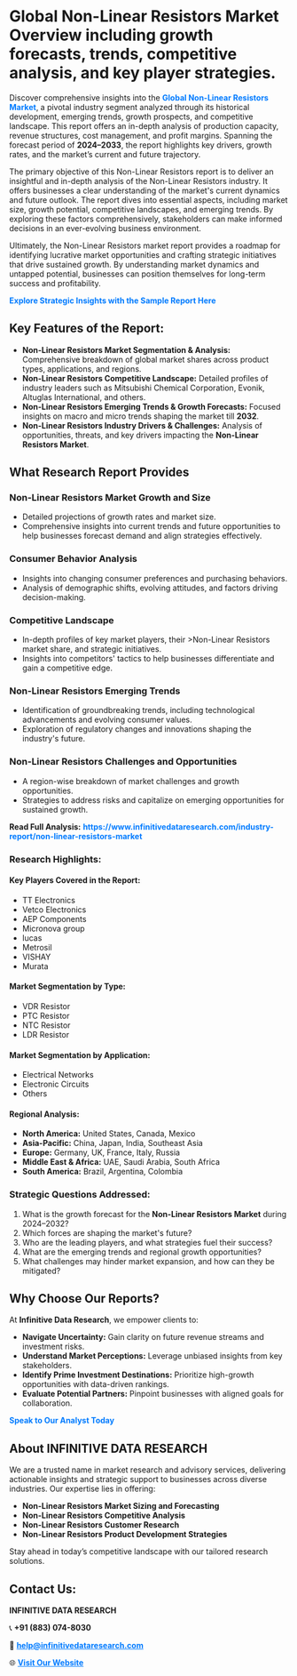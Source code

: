 <h1>Global Non-Linear Resistors Market Overview including growth forecasts, trends, competitive analysis, and key player strategies.</h1>
<p>
Discover comprehensive insights into the 
<a href="https://www.infinitivedataresearch.com/industry-report/non-linear-resistors-market" rel="dofollow" style="color: #007BFF; text-decoration: none;"><strong>Global Non-Linear Resistors Market</strong></a>, a pivotal industry segment analyzed through its historical development, emerging trends, growth prospects, and competitive landscape. This report offers an in-depth analysis of production capacity, revenue structures, cost management, and profit margins. Spanning the forecast period of <strong>2024–2033</strong>, the report highlights key drivers, growth rates, and the market’s current and future trajectory.
</p>
<p>
The primary objective of this Non-Linear Resistors report is to deliver an insightful and in-depth analysis of the Non-Linear Resistors industry. It offers businesses a clear understanding of the market's current dynamics and future outlook. The report dives into essential aspects, including market size, growth potential, competitive landscapes, and emerging trends. By exploring these factors comprehensively, stakeholders can make informed decisions in an ever-evolving business environment.
</p>
<p>
Ultimately, the Non-Linear Resistors market report provides a roadmap for identifying lucrative market opportunities and crafting strategic initiatives that drive sustained growth. By understanding market dynamics and untapped potential, businesses can position themselves for long-term success and profitability.
</p>
<p>
<a href="https://www.infinitivedataresearch.com/request-sample/reportId=106479" style="color: #007BFF; text-decoration: none;"><strong>Explore Strategic Insights with the Sample Report Here</strong></a>
</p>

<h2>Key Features of the Report:</h2>
<ul>
<li><strong>Non-Linear Resistors Market Segmentation & Analysis:</strong> Comprehensive breakdown of global market shares across product types, applications, and regions.</li>
<li><strong>Non-Linear Resistors Competitive Landscape:</strong> Detailed profiles of industry leaders such as Mitsubishi Chemical Corporation, Evonik, Altuglas International, and others.</li>
<li><strong>Non-Linear Resistors Emerging Trends & Growth Forecasts:</strong> Focused insights on macro and micro trends shaping the market till <strong>2032</strong>.</li>
<li><strong>Non-Linear Resistors Industry Drivers & Challenges:</strong> Analysis of opportunities, threats, and key drivers impacting the <strong>Non-Linear Resistors Market</strong>.</li>
</ul>

<h2>What Research Report Provides</h2>
<h3>Non-Linear Resistors Market Growth and Size</h3>
<ul>
<li>Detailed projections of growth rates and market size.</li>
<li>Comprehensive insights into current trends and future opportunities to help businesses forecast demand and align strategies effectively.</li>
</ul>

<h3>Consumer Behavior Analysis</h3>
<ul>
<li>Insights into changing consumer preferences and purchasing behaviors.</li>
<li>Analysis of demographic shifts, evolving attitudes, and factors driving decision-making.</li>
</ul>

<h3>Competitive Landscape</h3>
<ul>
<li>In-depth profiles of key market players, their >Non-Linear Resistors market share, and strategic initiatives.</li>
<li>Insights into competitors' tactics to help businesses differentiate and gain a competitive edge.</li>
</ul>

<h3>Non-Linear Resistors Emerging Trends</h3>
<ul>
<li>Identification of groundbreaking trends, including technological advancements and evolving consumer values.</li>
<li>Exploration of regulatory changes and innovations shaping the industry's future.</li>
</ul>

<h3>Non-Linear Resistors Challenges and Opportunities</h3>
<ul>
<li>A region-wise breakdown of market challenges and growth opportunities.</li>
<li>Strategies to address risks and capitalize on emerging opportunities for sustained growth.</li>
</ul>
<p><strong>Read Full Analysis:</strong> <a href="https://www.infinitivedataresearch.com/industry-report/non-linear-resistors-market" rel="dofollow" style="color: #007BFF; text-decoration: none;"><strong>https://www.infinitivedataresearch.com/industry-report/non-linear-resistors-market</strong></a></p>
<h3>Research Highlights:</h3>
<h4>Key Players Covered in the Report:</h4>
<ul><li>TT Electronics</li><li>Vetco Electronics</li><li>AEP Components</li><li>Micronova group</li><li>lucas</li><li>Metrosil</li><li>VISHAY</li><li>Murata</li></ul>
<h4>Market Segmentation by Type:</h4>
<ul><li>VDR Resistor</li><li>PTC Resistor</li><li>NTC Resistor</li><li>LDR Resistor</li></ul>
<h4>Market Segmentation by Application:</h4>
<ul><li>Electrical Networks</li><li>Electronic Circuits</li><li>Others</li></ul>

<h4>Regional Analysis:</h4>
<ul>
<li><strong>North America:</strong> United States, Canada, Mexico</li>
<li><strong>Asia-Pacific:</strong> China, Japan, India, Southeast Asia</li>
<li><strong>Europe:</strong> Germany, UK, France, Italy, Russia</li>
<li><strong>Middle East & Africa:</strong> UAE, Saudi Arabia, South Africa</li>
<li><strong>South America:</strong> Brazil, Argentina, Colombia</li>
</ul>

<h3>Strategic Questions Addressed:</h3>
<ol>
<li>What is the growth forecast for the <strong>Non-Linear Resistors Market</strong> during 2024–2032?</li>
<li>Which forces are shaping the market's future?</li>
<li>Who are the leading players, and what strategies fuel their success?</li>
<li>What are the emerging trends and regional growth opportunities?</li>
<li>What challenges may hinder market expansion, and how can they be mitigated?</li>
</ol>

<h2>Why Choose Our Reports?</h2>
<p>At <strong>Infinitive Data Research</strong>, we empower clients to:</p>
<ul>
<li><strong>Navigate Uncertainty:</strong> Gain clarity on future revenue streams and investment risks.</li>
<li><strong>Understand Market Perceptions:</strong> Leverage unbiased insights from key stakeholders.</li>
<li><strong>Identify Prime Investment Destinations:</strong> Prioritize high-growth opportunities with data-driven rankings.</li>
<li><strong>Evaluate Potential Partners:</strong> Pinpoint businesses with aligned goals for collaboration.</li>
</ul>
<p><a href="https://www.infinitivedataresearch.com/industry-report/non-linear-resistors-market" rel="dofollow" style="color: #007BFF; text-decoration: none;"><strong>Speak to Our Analyst Today</strong></a></p>

<h2>About INFINITIVE DATA RESEARCH</h2>
<p>We are a trusted name in market research and advisory services, delivering actionable insights and strategic support to businesses across diverse industries. Our expertise lies in offering:</p>
<ul>
<li><strong>Non-Linear Resistors Market Sizing and Forecasting</strong></li>
<li><strong>Non-Linear Resistors Competitive Analysis</strong></li>
<li><strong>Non-Linear Resistors Customer Research</strong></li>
<li><strong>Non-Linear Resistors Product Development Strategies</strong></li>
</ul>
<p>Stay ahead in today’s competitive landscape with our tailored research solutions.</p>

<h2>Contact Us:</h2>
<p><strong>INFINITIVE DATA RESEARCH</strong></p>
<p>📞 <strong>+91 (883) 074-8030</strong></p>
<p>📧 <strong><a href="mailto:help@infinitivedataresearch.com" style="color: #007BFF;">help@infinitivedataresearch.com</a></strong></p>
<p>🌐 <strong><a href="https://www.infinitivedataresearch.com" rel="dofollow" style="color: #007BFF;">Visit Our Website</a></strong></p>